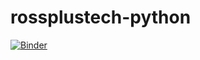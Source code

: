 # rossplustech-python
[![Binder](https://mybinder.org/badge_logo.svg)](https://mybinder.org/v2/gh/cteplovs/rossplustech-python/HEAD?urlpath=/lab/tree/01_Getting_Started.ipynb)


